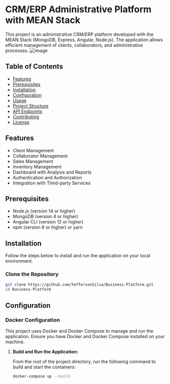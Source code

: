 # CRM/ERP Administrative Platform with MEAN Stack

This project is an administrative CRM/ERP platform developed with the MEAN Stack (MongoDB, Express, Angular, Node.js). The application allows efficient management of clients, collaborators, and administrative processes.
![image](https://github.com/user-attachments/assets/848978a1-3b51-4a8a-8c4f-7ae844ca4f0c)


## Table of Contents

- [Features](#features)
- [Prerequisites](#prerequisites)
- [Installation](#installation)
- [Configuration](#configuration)
- [Usage](#usage)
- [Project Structure](#project-structure)
- [API Endpoints](#api-endpoints)
- [Contributing](#contributing)
- [License](#license)

## Features

- Client Management
- Collaborator Management
- Sales Management
- Inventory Management
- Dashboard with Analysis and Reports
- Authentication and Authorization
- Integration with Third-party Services

## Prerequisites

- Node.js (version 14 or higher)
- MongoDB (version 4 or higher)
- Angular CLI (version 12 or higher)
- npm (version 6 or higher) or yarn

## Installation

Follow the steps below to install and run the application on your local environment.

### Clone the Repository

```bash
git clone https://github.com/YeffersonSilva/Business-Platform.git
cd Business-Platform
```

## Configuration

### Docker Configuration

This project uses Docker and Docker Compose to manage and run the application. Ensure you have Docker and Docker Compose installed on your machine.

1. **Build and Run the Application:**

   From the root of the project directory, run the following command to build and start the containers:

   ```bash
   docker-compose up --build

